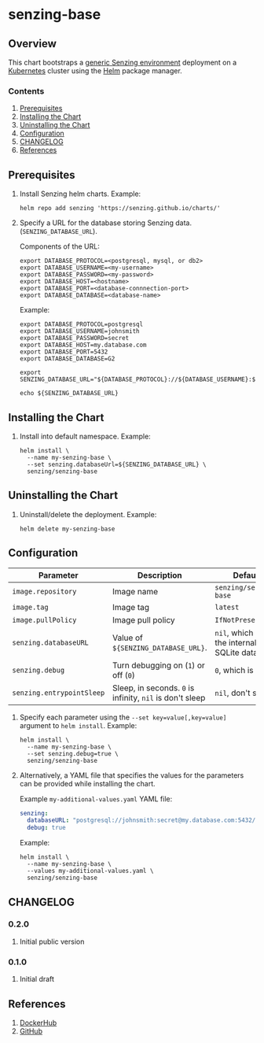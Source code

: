 # senzing-base

## Overview

This chart bootstraps a [generic Senzing environment](https://github.com/Senzing/docker-senzing-base) deployment on a
[Kubernetes](http://kubernetes.io) cluster using the
[Helm](https://helm.sh) package manager.

### Contents

1. [Prerequisites](#prerequisites)
1. [Installing the Chart](#installing-the-chart)
1. [Uninstalling the Chart](#uninstalling-the-chart)
1. [Configuration](#configuration)
1. [CHANGELOG](#changelog)
1. [References](#references)

## Prerequisites

1. Install Senzing helm charts. Example:

    ```console
    helm repo add senzing 'https://senzing.github.io/charts/'
    ```

1. Specify a URL for the database storing Senzing data. (`SENZING_DATABASE_URL`).

    Components of the URL:

    ```console
    export DATABASE_PROTOCOL=<postgresql, mysql, or db2>
    export DATABASE_USERNAME=<my-username>
    export DATABASE_PASSWORD=<my-password>
    export DATABASE_HOST=<hostname>
    export DATABASE_PORT=<database-connnection-port>
    export DATABASE_DATABASE=<database-name>
    ```

    Example:

    ```console
    export DATABASE_PROTOCOL=postgresql
    export DATABASE_USERNAME=johnsmith
    export DATABASE_PASSWORD=secret
    export DATABASE_HOST=my.database.com
    export DATABASE_PORT=5432
    export DATABASE_DATABASE=G2

    export SENZING_DATABASE_URL="${DATABASE_PROTOCOL}://${DATABASE_USERNAME}:${DATABASE_PASSWORD}@${DATABASE_HOST}:${DATABASE_PORT}/${DATABASE_DATABASE}"

    echo ${SENZING_DATABASE_URL}
    ```

## Installing the Chart

1. Install into default namespace. Example:

    ```console
    helm install \
      --name my-senzing-base \
      --set senzing.databaseUrl=${SENZING_DATABASE_URL} \
      senzing/senzing-base
    ```

## Uninstalling the Chart

1. Uninstall/delete the deployment. Example:

    ```console
    helm delete my-senzing-base
    ```

## Configuration

| Parameter | Description | Default |
|-----------|-------------|---------|
| `image.repository` | Image name | `senzing/senzing-base` |
| `image.tag` | Image tag | `latest` |
| `image.pullPolicy` | Image pull policy | `IfNotPresent` |
| `senzing.databaseURL` | Value of `${SENZING_DATABASE_URL}`. | `nil`, which uses the internal SQLite database. |
| `senzing.debug` | Turn debugging on (`1`) or off (`0`) | `0`, which is off. |
| `senzing.entrypointSleep` | Sleep, in seconds. `0` is infinity, `nil` is don't sleep | `nil`, don't sleep. |

1. Specify each parameter using the `--set key=value[,key=value]` argument to `helm install`. Example:

    ```console
    helm install \
      --name my-senzing-base \
      --set senzing.debug=true \
      senzing/senzing-base
    ```

1. Alternatively, a YAML file that specifies the values for the parameters can be provided while installing the chart.

    Example `my-additional-values.yaml` YAML file:

    ```yaml
    senzing:
      databaseURL: "postgresql://johnsmith:secret@my.database.com:5432/G2"
      debug: true
    ```

    Example:

    ```console
    helm install \
      --name my-senzing-base \
      --values my-additional-values.yaml \
      senzing/senzing-base
    ```

## CHANGELOG

### 0.2.0

1. Initial public version

### 0.1.0

1. Initial draft

## References

1. [DockerHub](https://hub.docker.com/r/senzing/senzing-base)
1. [GitHub](https://github.com/Senzing/docker-senzing-base)
